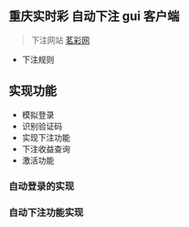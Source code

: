## 重庆实时彩 自动下注 gui 客户端

> 下注网站 [茗彩网](https://www.mc599.com)

- 下注规则

## 实现功能

- 模拟登录
- 识别验证码
- 实现下注功能
- 下注收益查询
- 激活功能

### 自动登录的实现

### 自动下注功能实现
